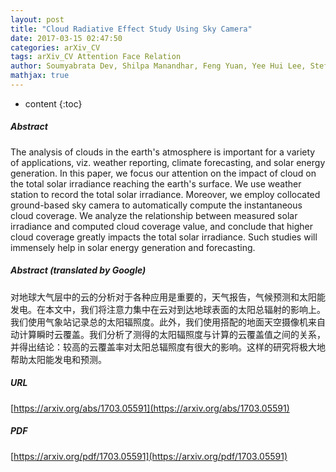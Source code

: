 ```yaml
---
layout: post
title: "Cloud Radiative Effect Study Using Sky Camera"
date: 2017-03-15 02:47:50
categories: arXiv_CV
tags: arXiv_CV Attention Face Relation
author: Soumyabrata Dev, Shilpa Manandhar, Feng Yuan, Yee Hui Lee, Stefan Winkler
mathjax: true
---
```


* content
{:toc}

##### Abstract
The analysis of clouds in the earth's atmosphere is important for a variety of applications, viz. weather reporting, climate forecasting, and solar energy generation. In this paper, we focus our attention on the impact of cloud on the total solar irradiance reaching the earth's surface. We use weather station to record the total solar irradiance. Moreover, we employ collocated ground-based sky camera to automatically compute the instantaneous cloud coverage. We analyze the relationship between measured solar irradiance and computed cloud coverage value, and conclude that higher cloud coverage greatly impacts the total solar irradiance. Such studies will immensely help in solar energy generation and forecasting.

##### Abstract (translated by Google)
对地球大气层中的云的分析对于各种应用是重要的，天气报告，气候预测和太阳能发电。在本文中，我们将注意力集中在云对到达地球表面的太阳总辐射的影响上。我们使用气象站记录总的太阳辐照度。此外，我们使用搭配的地面天空摄像机来自动计算瞬时云覆盖。我们分析了测得的太阳辐照度与计算的云覆盖值之间的关系，并得出结论：较高的云覆盖率对太阳总辐照度有很大的影响。这样的研究将极大地帮助太阳能发电和预测。

##### URL
[https://arxiv.org/abs/1703.05591](https://arxiv.org/abs/1703.05591)

##### PDF
[https://arxiv.org/pdf/1703.05591](https://arxiv.org/pdf/1703.05591)

